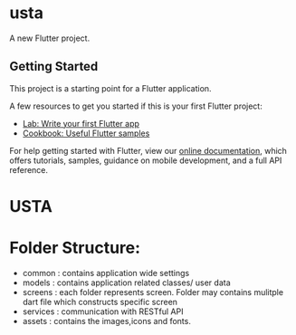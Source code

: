 # usta

A new Flutter project.

## Getting Started

This project is a starting point for a Flutter application.

A few resources to get you started if this is your first Flutter project:

- [Lab: Write your first Flutter app](https://flutter.dev/docs/get-started/codelab)
- [Cookbook: Useful Flutter samples](https://flutter.dev/docs/cookbook)

For help getting started with Flutter, view our
[online documentation](https://flutter.dev/docs), which offers tutorials,
samples, guidance on mobile development, and a full API reference.
# USTA


# Folder Structure:
+ common : contains application wide settings
+ models : contains application related classes/ user data
+ screens : each folder represents screen. Folder may contains mulitple dart file which constructs specific screen
+ services : communication with RESTful API
+ assets : contains the images,icons and fonts.
 